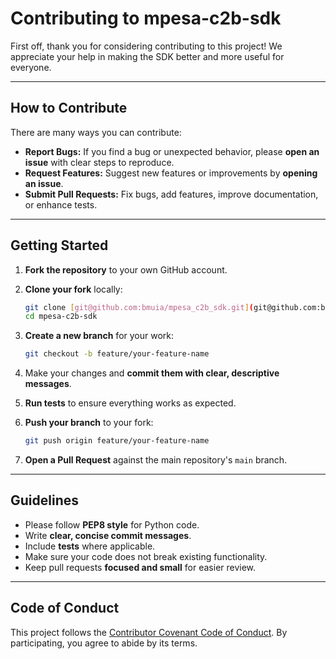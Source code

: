 # Contributing to mpesa-c2b-sdk

First off, thank you for considering contributing to this project! We appreciate your help in making the SDK better and more useful for everyone.

---

## How to Contribute

There are many ways you can contribute:

* **Report Bugs:** If you find a bug or unexpected behavior, please **open an issue** with clear steps to reproduce.
* **Request Features:** Suggest new features or improvements by **opening an issue**.
* **Submit Pull Requests:** Fix bugs, add features, improve documentation, or enhance tests.

---

## Getting Started

1.  **Fork the repository** to your own GitHub account.
2.  **Clone your fork** locally:

    ```bash
    git clone [git@github.com:bmuia/mpesa_c2b_sdk.git](git@github.com:bmuia/mpesa_c2b_sdk.git)
    cd mpesa-c2b-sdk
    ```
3.  **Create a new branch** for your work:

    ```bash
    git checkout -b feature/your-feature-name
    ```
4.  Make your changes and **commit them with clear, descriptive messages**.
5.  **Run tests** to ensure everything works as expected.
6.  **Push your branch** to your fork:

    ```bash
    git push origin feature/your-feature-name
    ```
7.  **Open a Pull Request** against the main repository's `main` branch.

---

## Guidelines

* Please follow **PEP8 style** for Python code.
* Write **clear, concise commit messages**.
* Include **tests** where applicable.
* Make sure your code does not break existing functionality.
* Keep pull requests **focused and small** for easier review.

---

## Code of Conduct

This project follows the [Contributor Covenant Code of Conduct](./CODE_OF_CONDUCT.md). By participating, you agree to abide by its terms.